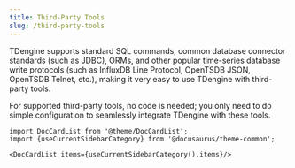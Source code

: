 ```yaml
---
title: Third-Party Tools
slug: /third-party-tools
---
```


TDengine supports standard SQL commands, common database connector standards (such as JDBC), ORMs, and other popular time-series database write protocols (such as InfluxDB Line Protocol, OpenTSDB JSON, OpenTSDB Telnet, etc.), making it very easy to use TDengine with third-party tools.

For supported third-party tools, no code is needed; you only need to do simple configuration to seamlessly integrate TDengine with these tools.

```mdx-code-block
import DocCardList from '@theme/DocCardList';
import {useCurrentSidebarCategory} from '@docusaurus/theme-common';

<DocCardList items={useCurrentSidebarCategory().items}/>
```
